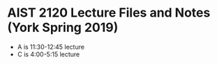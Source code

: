# AIST 2120 Lecture Files and Notes (York Spring 2019)

* A is 11:30-12:45 lecture
* C is 4:00-5:15 lecture
